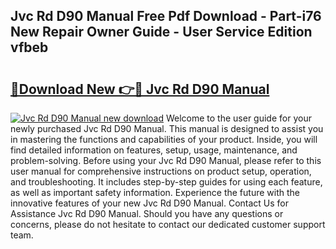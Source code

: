 ## Jvc Rd D90 Manual Free Pdf Download - Part-i76 New Repair Owner Guide - User Service Edition vfbeb

# <h2><a href="http://cf12426.oget.top/?id=Jvc+Rd+D90+Manual">🔗Download New 👉🔴 Jvc Rd D90 Manual</a></h2>

[![Jvc Rd D90 Manual new download](https://i.imgur.com/5g1atiW.png)](http://cf12426.oget.top/?id=Jvc+Rd+D90+Manual)
Welcome to the user guide for your newly purchased Jvc Rd D90 Manual. This manual is designed to assist you in mastering the functions and capabilities of your product. Inside, you will find detailed information on features, setup, usage, maintenance, and problem-solving. Before using your Jvc Rd D90 Manual, please refer to this user manual for comprehensive instructions on product setup, operation, and troubleshooting. It includes step-by-step guides for using each feature, as well as important safety information. Experience the future with the innovative features of your new Jvc Rd D90 Manual. Contact Us for Assistance Jvc Rd D90 Manual. Should you have any questions or concerns, please do not hesitate to contact our dedicated customer support team.
